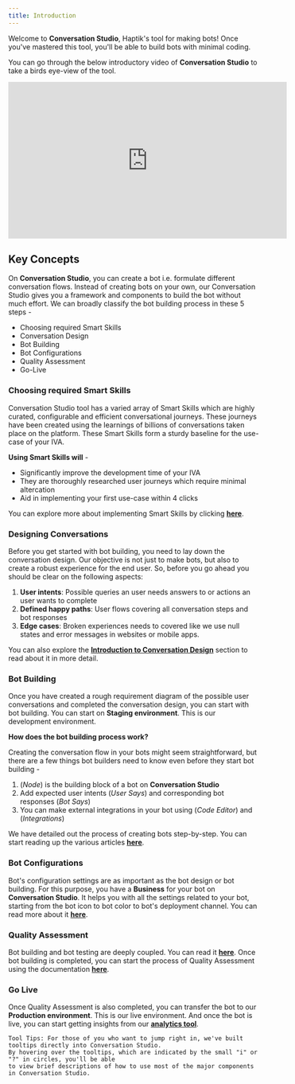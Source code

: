 ```yaml
---
title: Introduction
---
```


Welcome to **Conversation Studio**, Haptik's tool for making bots! Once you've mastered this tool, you'll be able to build bots with minimal coding. 

You can go through the below introductory video of **Conversation Studio** to take a birds eye-view of the tool.

<iframe width="560" height="315" src="https://www.youtube.com/embed/vEuc4za39hk" frameborder="0" allow="accelerometer; autoplay; clipboard-write; encrypted-media; gyroscope; picture-in-picture" allowfullscreen></iframe>

## Key Concepts

On **Conversation Studio**, you can create a bot i.e. formulate different conversation flows. Instead of creating bots on your own, our Conversation Studio gives you a framework and components to build the bot without much effort. We can broadly classify the bot building process in these 5 steps -

- Choosing required Smart Skills
- Conversation Design
- Bot Building
- Bot Configurations
- Quality Assessment
- Go-Live

### Choosing required Smart Skills

Conversation Studio tool has a varied array of Smart Skills which are highly curated, configurable and efficient conversational journeys. These journeys have been created using the learnings of billions of conversations taken place on the platform. These Smart Skills form a sturdy baseline for the use-case of your IVA.

**Using Smart Skills will** -

- Significantly improve the development time of your IVA
- They are thoroughly researched user journeys which require minimal altercation
- Aid in implementing your first use-case within 4 clicks

You can explore more about implementing Smart Skills by clicking [**here**](https://docs.haptik.ai/bot-builder/basic/smartskills).

### Designing Conversations

Before you get started with bot building, you need to lay down the conversation design. Our objective is not just to make bots, but also to create a robust experience for the end user. So, before you go ahead you should be clear on the following aspects:

1. **User intents**: Possible queries an user needs answers to or actions an user wants to complete
2. **Defined happy paths**: User flows covering all conversation steps and bot responses 
3. **Edge cases**: Broken experiences needs to covered like we use null states and error messages in websites or mobile apps.

You can also explore the [**Introduction to Conversation Design**](https://docs.haptik.ai/bot-builder/basic/conversation-design-introduction) section to read about it in more detail.

### Bot Building

Once you have created a rough requirement diagram of the possible user conversations and completed the conversation design, you can start with bot building. You can start on **Staging environment**. This is our development environment. 

**How does the bot building process work?**

Creating the conversation flow in your bots might seem straightforward, but there are a few things bot builders need to know even before they start bot building - 

1. (*Node*) is the building block of a bot on **Conversation Studio**
2. Add expected user intents (*User Says*) and corresponding bot responses (*Bot Says*)
3. You can make external integrations in your bot using (*Code Editor*) and (*Integrations*)

We have detailed out the process of creating bots step-by-step. You can start reading up the various articles [**here**](https://docs.haptik.ai/bot-builder/basic/making-first-bot).

### Bot Configurations 

Bot's configuration settings are as important as the bot design or bot building. For this purpose, you have a **Business** for your bot on **Conversation Studio**. It helps you with all the settings related to your bot, starting from the bot icon to bot color to bot's deployment channel. You can read more about it [**here**](https://docs.haptik.ai/bot-builder/basic/business).

### Quality Assessment

Bot building and bot testing are deeply coupled. You can read it [**here**](https://docs.haptik.ai/bot-builder/advanced/development-guidelines). Once bot building is completed, you can start the process of Quality Assessment using the documentation [**here**](https://docs.haptik.ai/bot-builder/basic/testing-bot). 

### Go Live

Once Quality Assessment is also completed, you can transfer the bot to our **Production environment**. This is our live environment. And once the bot is live, you can start getting insights from our [**analytics tool**](https://docs.haptik.ai/bot-analytics). 

    Tool Tips: For those of you who want to jump right in, we've built tooltips directly into Conversation Studio. 
    By hovering over the tooltips, which are indicated by the small "i" or "?" in circles, you'll be able 
    to view brief descriptions of how to use most of the major components in Conversation Studio. 
